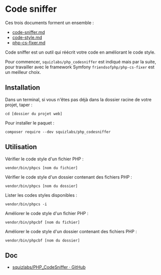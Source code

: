 # Code sniffer

Ces trois documents forment un ensemble :

- [code-sniffer.md](code-sniffer.md)
- [code-style.md](code-style.md)
- [php-cs-fixer.md](php-cs-fixer.md)

Code sniffer est un outil qui réécrit votre code en améliorant le code style.

Pour commencer, `squizlabs/php_codesniffer` est indiqué mais par la suite, pour travailler avec le framework Symfony `friendsofphp/php-cs-fixer` est un meilleur choix.

## Installation

Dans un terminal, si vous n'êtes pas déjà dans la dossier racine de votre projet, taper :

    cd [dossier du projet web]

Pour installer le paquet :

    composer require --dev squizlabs/php_codesniffer

## Utilisation

Vérifier le code style d'un fichier PHP :

    vendor/bin/phpcs [nom du fichier]

Vérifier le code style d'un dossier contenant des fichiers PHP :

    vendor/bin/phpcs [nom du dossier]

Lister les codes styles disponibles :

    vendor/bin/phpcs -i

Améliorer le code style d'un fichier PHP :

    vendor/bin/phpcbf [nom du fichier]

Améliorer le code style d'un dossier contenant des fichiers PHP :

    vendor/bin/phpcbf [nom du dossier]

## Doc

- [squizlabs/PHP_CodeSniffer · GitHub](https://github.com/squizlabs/PHP_CodeSniffer)
